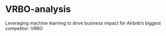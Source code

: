 # VRBO-analysis
Leveraging machine learning to drive business impact for Airbnb’s biggest competitor: VRBO
